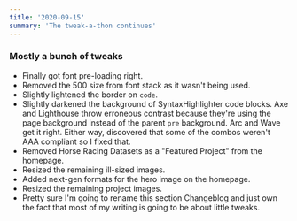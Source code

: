 ```yaml
---
title: '2020-09-15'
summary: 'The tweak-a-thon continues'
---
```


### Mostly a bunch of tweaks
* Finally got font pre-loading right.
* Removed the 500 size from font stack as it wasn't being used.
* Slightly lightened the border on <code>code</code>.
* Slightly darkened the background of SyntaxHighlighter code blocks. Axe and Lighthouse throw erroneous contrast because they're using the page background instead of the parent <code>pre</code> background. Arc and Wave get it right. Either way, discovered that some of the combos weren't AAA compliant so I fixed that.
* Removed Horse Racing Datasets as a "Featured Project" from the homepage.
* Resized the remaining ill-sized images.
* Added next-gen formats for the hero image on the homepage.
* Resized the remaining project images.
* Pretty sure I'm going to rename this section Changeblog and just own the fact that most of my writing is going to be about little tweaks.
